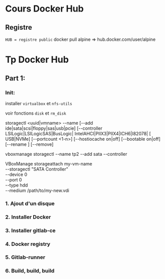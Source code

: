 # Cours Docker Hub

## Registre
`HUB = registre public`
docker pull alpine => hub.docker.com/user/alpine


# Tp Docker Hub
## Part 1:
### Init:

installer `virtualbox` et `nfs-utils`

voir fonctions `disk` et `rm_disk`


storagectl                <uuid|vmname>
                            --name <name>
                            [--add ide|sata|scsi|floppy|sas|usb|pcie]
                            [--controller LSILogic|LSILogicSAS|BusLogic|
                                          IntelAHCI|PIIX3|PIIX4|ICH6|I82078|
                            [             USB|NVMe]
                            [--portcount <1-n>]
                            [--hostiocache on|off]
                            [--bootable on|off]
                            [--rename <name>]
                            [--remove]

vboxmanage storagectl --name tp2 --add sata --controller

VBoxManage storageattach my-vm-name \
                         --storagectl "SATA Controller" \
                         --device 0 \
                         --port 0 \
                         --type hdd \
                         --medium /path/to/my-new.vdi

### 1. Ajout d'un disque

### 2. Installer Docker

### 3. Installer gitlab-ce

### 4. Docker registry

### 5. Gitlab-runner

### 6. Build, build, build


